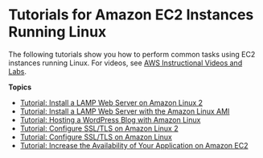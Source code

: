# Tutorials for Amazon EC2 Instances Running Linux<a name="ec2-tutorials"></a>

The following tutorials show you how to perform common tasks using EC2 instances running Linux\. For videos, see [AWS Instructional Videos and Labs](https://aws.amazon.com/training/intro_series/)\.

**Topics**
+ [Tutorial: Install a LAMP Web Server on Amazon Linux 2](ec2-lamp-amazon-linux-2.md)
+ [Tutorial: Install a LAMP Web Server with the Amazon Linux AMI](install-LAMP.md)
+ [Tutorial: Hosting a WordPress Blog with Amazon Linux](hosting-wordpress.md)
+ [Tutorial: Configure SSL/TLS on Amazon Linux 2](SSL-on-amazon-linux-2.md)
+ [Tutorial: Configure SSL/TLS on Amazon Linux](SSL-on-amazon-linux-ami.md)
+ [Tutorial: Increase the Availability of Your Application on Amazon EC2](ec2-increase-availability.md)